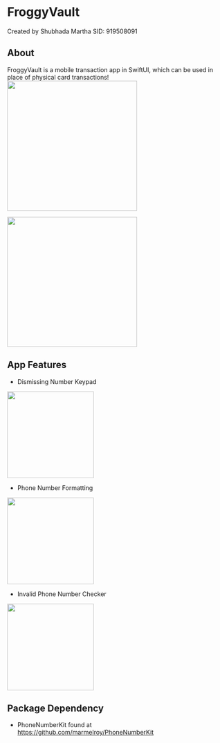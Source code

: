 # FroggyVault

Created by Shubhada Martha
SID: 919508091

## About 
FroggyVault is a mobile transaction app in SwiftUI, which can be used in place of physical card transactions!
<img src="https://github.com/smartha2003/ECS189E/assets/103222835/f5215d80-4bb8-4879-9138-a6f63a91a17f" width="300">

<img src="https://github.com/smartha2003/ECS189E/assets/103222835/767993b6-db3a-4515-9c86-ffbdb169ba95" width="300">

## App Features
- Dismissing Number Keypad
<img src="https://github.com/smartha2003/ECS189E/assets/103222835/f05da2f8-15b8-4210-8fe2-ecdca32360a1" width="200">

- Phone Number Formatting
<img src="https://github.com/smartha2003/ECS189E/assets/103222835/97c774a0-1221-4314-8a40-fa6a1aad5446" width="200">

- Invalid Phone Number Checker
<img src="https://github.com/smartha2003/ECS189E/assets/103222835/e2439bb3-7e9a-4a03-9026-b48f08bc2e47" width="200">

## Package Dependency
- PhoneNumberKit found at https://github.com/marmelroy/PhoneNumberKit


